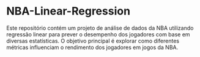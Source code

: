 # NBA-Linear-Regression
Este repositório contém um projeto de análise de dados da NBA utilizando regressão linear para prever o desempenho dos jogadores com base em diversas estatísticas. O objetivo principal é explorar como diferentes métricas influenciam o rendimento dos jogadores em jogos da NBA.
